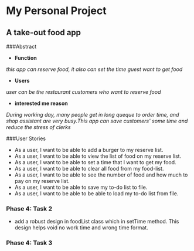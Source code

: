 # My Personal Project

## A take-out food app

###Abstract
- **Function**

 *this app can reserve food, it also can set the time guest want to get food*
- **Users**

*user can be the  restaurant customers who want to reserve food*

- **interested me reason**

*During working day, many people get in long queque to order time, and shop assistant are very busy.This app can save 
customers' some time and reduce the stress of clerks*

###User Stories
- As a user, I want to be able to add  a burger to my reserve list.
- As a user,  I want to be able to view the list of food on my reserve list.
- As a user, I want to be able to set a time that I want to get my food.
- As a user, I want to be able to clear all food from my food-list.
- As a user, I want to be able to see the number of food and how much to pay on my 
reserve list.
- As a user, I want to be able to save my to-do list to file.
- As a user, I want to be able to be able to load my to-do list from file.

### Phase 4: Task 2
- add a robust design in foodList class which in setTime method. This design helps void no work time and wrong time format.

### Phase 4: Task 3